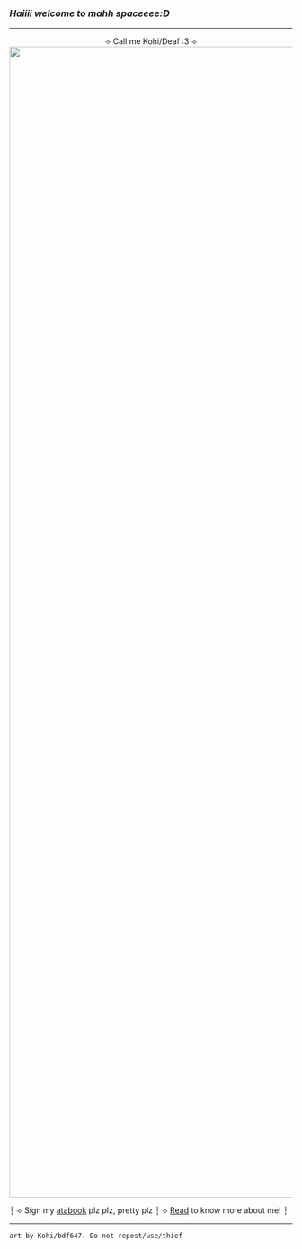 ### ***Haiiii welcome to mahh spaceeee:Đ***
------
<p align='center'>
  ⟢ Call me Kohi/Deaf :3 ⟢
  <img width="2048" height="2048" alt="Untitled71_20250905212019" src="https://github.com/user-attachments/assets/26edadd9-c0e0-4293-88a9-5001e8fb213c" />

  ┆ ⟢ Sign my [atabook](https://bdf647.atabook.org/) plz plz, pretty plz ┆ ⟢ [Read](https://bdf647-kohi-01.carrd.co/) to know more about me! ┆

------
`art by Kohi/bdf647. Do not repost/use/thief`

<!--
**bdf647/bdf647** is a ✨ _special_ ✨ repository because its `README.md` (this file) appears on your GitHub profile.

Here are some ideas to get you started:

- 🔭 I’m currently working on ...
- 🌱 I’m currently learning ...
- 👯 I’m looking to collaborate on ...
- 🤔 I’m looking for help with ...
- 💬 Ask me about ...
- 📫 How to reach me: ...
- 😄 Pronouns: ...
- ⚡ Fun fact: ...
-->
